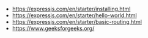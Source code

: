 - https://expressjs.com/en/starter/installing.html
- https://expressjs.com/en/starter/hello-world.html
- https://expressjs.com/en/starter/basic-routing.html
- https://www.geeksforgeeks.org/
